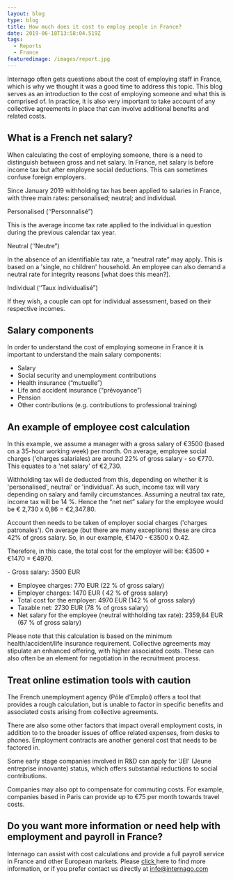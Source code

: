 ```yaml
---
layout: blog
type: blog
title: How much does it cost to employ people in France?
date: 2019-06-18T13:58:04.519Z
tags:
  - Reports
  - France
featuredimage: /images/report.jpg
---
```

Internago often gets questions about the cost of employing staff in France, which is why we thought it was a good time to address this topic. This blog serves as an introduction to the cost of employing someone and what this is comprised of. In practice, it is also very important to take account of any collective agreements in place that can involve additional benefits and related costs.

## What is a French net salary?

When calculating the cost of employing someone, there is a need to distinguish between gross and net salary. In France, net salary is before income tax but after employee social deductions. This can sometimes confuse foreign employers.

Since January 2019 withholding tax has been applied to salaries in France, with three main rates: personalised; neutral; and individual.

Personalised (‘‘Personnalisé”)

This is the average income tax rate applied to the individual in question during the previous calendar tax year.

Neutral (‘‘Neutre”)

In the absence of an identifiable tax rate, a “neutral rate” may apply. This is based on a 'single, no children' household. An employee can also demand a neutral rate for integrity reasons \[what does this mean?]. 

Individual (‘‘Taux individualisé”)

If they wish, a couple can opt for individual assessment, based on their respective incomes.

## Salary components

In order to understand the cost of employing someone in France it is important to understand the main salary components:

* Salary
* Social security and unemployment contributions
* Health insurance (“mutuelle”)
* Life and accident insurance (“prévoyance”)
* Pension
* Other contributions (e.g. contributions to professional training)

## An example of employee cost calculation

In this example, we assume a manager with a gross salary of €3500 (based on a 35-hour working week) per month. On average, employee social charges ('charges salariales) are around 22% of gross salary - so €770. This equates to a 'net salary' of €2,730.

Withholding tax will de deducted from this, depending on whether it is 'personalised', neutral' or 'individual'.  As such, income tax will vary depending on salary and family circumstances. Assuming a neutral tax rate, income tax will be 14 %. Hence the “net net” salary for the employee would be € 2,730 x  0,86 = €2,347.80.

Account then needs to be taken of employer social charges ('charges patronales'). On average (but there are many exceptions) these are circa 42% of gross salary. So, in our example,  €1470 - €3500 x 0.42.

Therefore, in this case, the total cost for the employer will be: €3500 + €1470  = €4970.

\- Gross salary: 3500 EUR 
- Employee charges: 770 EUR (22 % of gross salary)
- Employer charges: 1470 EUR ( 42 % of gross salary)
- Total cost for the employer: 4970 EUR (142 % of gross salary)
- Taxable net: 2730 EUR (78 % of gross salary)
- Net salary for the employee (neutral withholding tax rate): 2359,84 EUR (67 % of gross salary)

Please note that this calculation is based on the minimum health/accident/life insurance requirement. Collective agreements may stipulate an enhanced offering, with higher associated costs.  These can also often be an element for negotiation in the recruitment process.

## Treat online estimation tools with caution

The French unemployment agency (Pôle d’Emploi) offers a tool that provides a rough calculation, but is unable to factor in specific benefits and associated costs arising from collective agreements.

There are also some other factors that impact overall employment costs, in addition to to the broader issues of office related expenses, from desks to phones. Employment contracts are another general cost that needs to be factored in. 

Some early stage companies involved in R&D can apply for 'JEI' (Jeune entreprise innovante) status, which offers substantial reductions to social contributions. 

Companies may also opt to compensate for commuting costs. For example, companies based in Paris can provide up to €75 per month towards travel costs.

## Do you want more information or need help with employment and payroll in France?

Internago can assist with cost calculations and provide a full payroll service in France and other European markets. Please [click ](https://www.internago.com/services/)here to find more information, or if you prefer contact us directly at [info@internago.com](mailto:info@internago.com)
